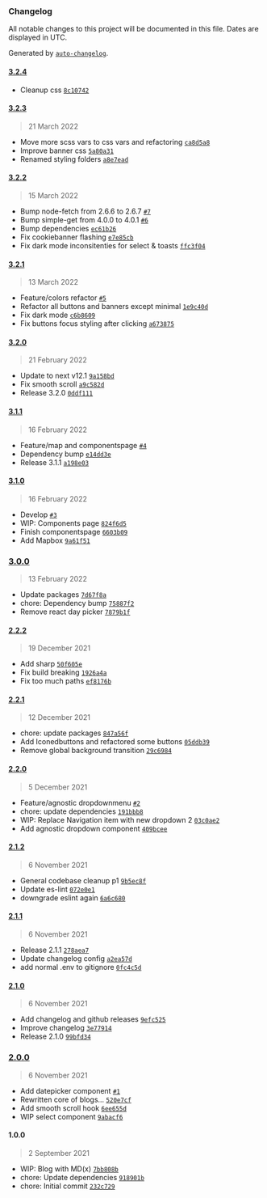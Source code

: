 ### Changelog

All notable changes to this project will be documented in this file. Dates are displayed in UTC.

Generated by [`auto-changelog`](https://github.com/CookPete/auto-changelog).

#### [3.2.4](https://github.com/LeunensMichiel/ml-nextjs-template/compare/3.2.3...3.2.4)

- Cleanup css [`8c10742`](https://github.com/LeunensMichiel/ml-nextjs-template/commit/8c10742d86a403f98142c9e51d4341576ce1ba15)

#### [3.2.3](https://github.com/LeunensMichiel/ml-nextjs-template/compare/3.2.2...3.2.3)

> 21 March 2022

- Move more scss vars to css vars and refactoring [`ca8d5a8`](https://github.com/LeunensMichiel/ml-nextjs-template/commit/ca8d5a8726f3cca81a886fd2863bceaec414850d)
- Improve banner css [`5a80a31`](https://github.com/LeunensMichiel/ml-nextjs-template/commit/5a80a3105e59766e5f4d4df6df41816596c6e8a0)
- Renamed styling folders [`a8e7ead`](https://github.com/LeunensMichiel/ml-nextjs-template/commit/a8e7ead1bd800d14fb8abbd21712df26f053dba5)

#### [3.2.2](https://github.com/LeunensMichiel/ml-nextjs-template/compare/3.2.1...3.2.2)

> 15 March 2022

- Bump node-fetch from 2.6.6 to 2.6.7 [`#7`](https://github.com/LeunensMichiel/ml-nextjs-template/pull/7)
- Bump simple-get from 4.0.0 to 4.0.1 [`#6`](https://github.com/LeunensMichiel/ml-nextjs-template/pull/6)
- Bump dependencies [`ec61b26`](https://github.com/LeunensMichiel/ml-nextjs-template/commit/ec61b264c1eeaee2eba31ea0e5cdb7fb90341b50)
- Fix cookiebanner flashing [`e7e85cb`](https://github.com/LeunensMichiel/ml-nextjs-template/commit/e7e85cb0634bbfe993d4c7750d051c526010e55d)
- Fix dark mode inconsitenties for select & toasts [`ffc3f04`](https://github.com/LeunensMichiel/ml-nextjs-template/commit/ffc3f04e3e4b782fcac8b82b8422bf611b3d25c6)

#### [3.2.1](https://github.com/LeunensMichiel/ml-nextjs-template/compare/3.2.0...3.2.1)

> 13 March 2022

- Feature/colors refactor [`#5`](https://github.com/LeunensMichiel/ml-nextjs-template/pull/5)
- Refactor all buttons and banners except minimal [`1e9c40d`](https://github.com/LeunensMichiel/ml-nextjs-template/commit/1e9c40d9b276116c1ea4e0662d7c32b494635de8)
- Fix dark mode [`c6b8609`](https://github.com/LeunensMichiel/ml-nextjs-template/commit/c6b860972ab0d02eb22dce087592d90be3bb509d)
- Fix buttons focus styling after clicking [`a673875`](https://github.com/LeunensMichiel/ml-nextjs-template/commit/a6738750cae6b09aeb8fea6aa5c32169c7dc06d7)

#### [3.2.0](https://github.com/LeunensMichiel/ml-nextjs-template/compare/3.1.1...3.2.0)

> 21 February 2022

- Update to next v12.1 [`9a158bd`](https://github.com/LeunensMichiel/ml-nextjs-template/commit/9a158bd27cfb309734e026e03e997abf798b9ff3)
- Fix smooth scroll [`a9c582d`](https://github.com/LeunensMichiel/ml-nextjs-template/commit/a9c582d6f8be889ee5724de15d64ebf2eabcd0e5)
- Release 3.2.0 [`0ddf111`](https://github.com/LeunensMichiel/ml-nextjs-template/commit/0ddf111840a86bb23849c44523db5774d18ec6d6)

#### [3.1.1](https://github.com/LeunensMichiel/ml-nextjs-template/compare/3.1.0...3.1.1)

> 16 February 2022

- Feature/map and componentspage [`#4`](https://github.com/LeunensMichiel/ml-nextjs-template/pull/4)
- Dependency bump [`e14dd3e`](https://github.com/LeunensMichiel/ml-nextjs-template/commit/e14dd3e44045a0b17536ea9d49e930657376d555)
- Release 3.1.1 [`a198e03`](https://github.com/LeunensMichiel/ml-nextjs-template/commit/a198e03857eeb2e48f4ed9cd60741d84f2226a77)

#### [3.1.0](https://github.com/LeunensMichiel/ml-nextjs-template/compare/3.0.0...3.1.0)

> 16 February 2022

- Develop [`#3`](https://github.com/LeunensMichiel/ml-nextjs-template/pull/3)
- WIP: Components page [`824f6d5`](https://github.com/LeunensMichiel/ml-nextjs-template/commit/824f6d57b5cb6d105c4058e43aa26d0960bc3b24)
- Finish componentspage [`6603b09`](https://github.com/LeunensMichiel/ml-nextjs-template/commit/6603b09d26ae1a66ca03a0d7b1e13563cb520cb8)
- Add Mapbox [`9a61f51`](https://github.com/LeunensMichiel/ml-nextjs-template/commit/9a61f5135acc38db9d5afaaafa36603d2d20e16b)

### [3.0.0](https://github.com/LeunensMichiel/ml-nextjs-template/compare/2.2.2...3.0.0)

> 13 February 2022

- Update packages [`7d67f8a`](https://github.com/LeunensMichiel/ml-nextjs-template/commit/7d67f8a36543fc4e5b7ba3e49661391581d8f772)
- chore: Dependency bump [`75887f2`](https://github.com/LeunensMichiel/ml-nextjs-template/commit/75887f27676ebdf5f0eeb55ab11933fa24059995)
- Remove react day picker [`7879b1f`](https://github.com/LeunensMichiel/ml-nextjs-template/commit/7879b1fd0149f3d560d20194e69d71c6c8238c83)

#### [2.2.2](https://github.com/LeunensMichiel/ml-nextjs-template/compare/2.2.1...2.2.2)

> 19 December 2021

- Add sharp [`50f605e`](https://github.com/LeunensMichiel/ml-nextjs-template/commit/50f605eeba486b3d9b07fc164e535b9fe3814f71)
- Fix build breaking [`1926a4a`](https://github.com/LeunensMichiel/ml-nextjs-template/commit/1926a4afc52825f14fabe5894bd78ab944523d6f)
- Fix too much paths [`ef8176b`](https://github.com/LeunensMichiel/ml-nextjs-template/commit/ef8176b17217e40abe67071f2f1a1b97d492d284)

#### [2.2.1](https://github.com/LeunensMichiel/ml-nextjs-template/compare/2.2.0...2.2.1)

> 12 December 2021

- chore: update packages [`847a56f`](https://github.com/LeunensMichiel/ml-nextjs-template/commit/847a56f0fcf56e66bc783345b0627f22771fa4c6)
- Add Iconedbuttons and refactored some buttons [`05ddb39`](https://github.com/LeunensMichiel/ml-nextjs-template/commit/05ddb39801a1425ab191244c17858e52f01cecc8)
- Remove global background transition [`29c6984`](https://github.com/LeunensMichiel/ml-nextjs-template/commit/29c69842be0c10a1938b7ad0c26d39ad8f1eb3bc)

#### [2.2.0](https://github.com/LeunensMichiel/ml-nextjs-template/compare/2.1.2...2.2.0)

> 5 December 2021

- Feature/agnostic dropdownmenu [`#2`](https://github.com/LeunensMichiel/ml-nextjs-template/pull/2)
- chore: update dependencies [`191bbb8`](https://github.com/LeunensMichiel/ml-nextjs-template/commit/191bbb8f0c66766b25e2ece8480d2928eb7b721c)
- WIP: Replace Navigation item with new dropdown 2 [`03c0ae2`](https://github.com/LeunensMichiel/ml-nextjs-template/commit/03c0ae2962f20fc195c3a87fb25fa4ea2d86831a)
- Add agnostic dropdown component [`409bcee`](https://github.com/LeunensMichiel/ml-nextjs-template/commit/409bceed7c8278b071b6d38baabcf88a27e6fb5a)

#### [2.1.2](https://github.com/LeunensMichiel/ml-nextjs-template/compare/2.1.1...2.1.2)

> 6 November 2021

- General codebase cleanup p1 [`9b5ec8f`](https://github.com/LeunensMichiel/ml-nextjs-template/commit/9b5ec8f424cb060855d049e0fd139554c6255688)
- Update es-lint [`072e0e1`](https://github.com/LeunensMichiel/ml-nextjs-template/commit/072e0e1791003d299dc92694691a2657617ae2a5)
- downgrade eslint again [`6a6c680`](https://github.com/LeunensMichiel/ml-nextjs-template/commit/6a6c6801d84f57088d587a370a3ea3b0341076b7)

#### [2.1.1](https://github.com/LeunensMichiel/ml-nextjs-template/compare/2.1.0...2.1.1)

> 6 November 2021

- Release 2.1.1 [`278aea7`](https://github.com/LeunensMichiel/ml-nextjs-template/commit/278aea72733ce6cfb1f8875ca644d219cbbb7e63)
- Update changelog config [`a2ea57d`](https://github.com/LeunensMichiel/ml-nextjs-template/commit/a2ea57d08dd91e1eac3c1b38664bdb292722e83b)
- add normal .env to gitignore [`0fc4c5d`](https://github.com/LeunensMichiel/ml-nextjs-template/commit/0fc4c5d3c3a4254d33cc0dbdaaf885a40e06d273)

#### [2.1.0](https://github.com/LeunensMichiel/ml-nextjs-template/compare/2.0.0...2.1.0)

> 6 November 2021

- Add changelog and github releases [`9efc525`](https://github.com/LeunensMichiel/ml-nextjs-template/commit/9efc525eb341ea38ef0589c93b9f8efa6735cac1)
- Improve changelog [`3e77914`](https://github.com/LeunensMichiel/ml-nextjs-template/commit/3e77914e1e3817bb4b7c5e88df8ab483470f821d)
- Release 2.1.0 [`99bfd34`](https://github.com/LeunensMichiel/ml-nextjs-template/commit/99bfd34beac9e249aa76ce7674f1617eecf1e73b)

### [2.0.0](https://github.com/LeunensMichiel/ml-nextjs-template/compare/1.0.0...2.0.0)

> 6 November 2021

- Add datepicker component [`#1`](https://github.com/LeunensMichiel/ml-nextjs-template/pull/1)
- Rewritten core of blogs... [`520e7cf`](https://github.com/LeunensMichiel/ml-nextjs-template/commit/520e7cf9fa85b99bd9589a22245bd75d227a5e73)
- Add smooth scroll hook [`6ee655d`](https://github.com/LeunensMichiel/ml-nextjs-template/commit/6ee655d6b8206bd6626b127d552a14810a1d4e02)
- WIP select component [`9abacf6`](https://github.com/LeunensMichiel/ml-nextjs-template/commit/9abacf6f93b98126ee8c844ee4041707ddacc1e4)

#### 1.0.0

> 2 September 2021

- WIP: Blog with MD(x) [`7bb808b`](https://github.com/LeunensMichiel/ml-nextjs-template/commit/7bb808bf0b778e997b2577a2829d769782240ece)
- chore: Update dependencies [`918901b`](https://github.com/LeunensMichiel/ml-nextjs-template/commit/918901b37f7d77b6981a4faa7180358ba654d655)
- chore: Initial commit [`232c729`](https://github.com/LeunensMichiel/ml-nextjs-template/commit/232c72988a34ac1effdf6305f528f403d90aeaaf)
